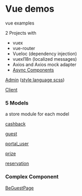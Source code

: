 # Vue demos
vue examples

2 Projects with
- vuex
- vue-router
- VueIoc (dependency injection)
- vuexI18n (localized messages)
- Axios and Axios mock adapter
- [Async Components](webapp/app/guest/routes.js)

[Admin](webapp/app/be)
([style language scss](common-assets/assets/scss))

[Client](webapp/app/fe)

### 5 Models
a store module for each model

[cashback](webapp/app/cashback)

[guest](webapp/app/guest)

[portal_user](webapp/app/portal_user)

[prize](webapp/app/prize)

[reservation](webapp/app/reservation)


### Complex Component
[BeGuestPage](webapp/app/guest-be/pages/BeGuestPage.vue)
